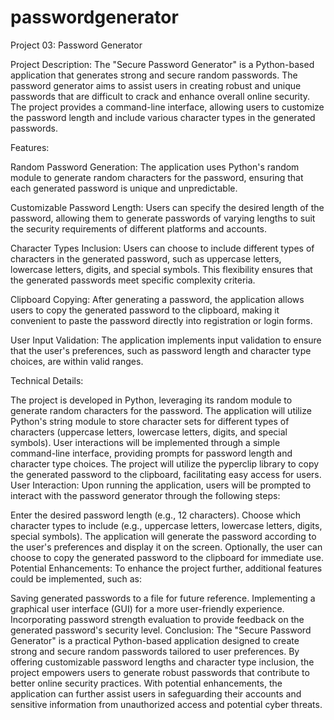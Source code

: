 # passwordgenerator
Project 03: Password Generator

Project Description: The "Secure Password Generator" is a Python-based application that generates strong and secure random passwords. The password generator aims to assist users in creating robust and unique passwords that are difficult to crack and enhance overall online security. The project provides a command-line interface, allowing users to customize the password length and include various character types in the generated passwords.

Features:

Random Password Generation: The application uses Python's random module to generate random characters for the password, ensuring that each generated password is unique and unpredictable.

Customizable Password Length: Users can specify the desired length of the password, allowing them to generate passwords of varying lengths to suit the security requirements of different platforms and accounts.

Character Types Inclusion: Users can choose to include different types of characters in the generated password, such as uppercase letters, lowercase letters, digits, and special symbols. This flexibility ensures that the generated passwords meet specific complexity criteria.

Clipboard Copying: After generating a password, the application allows users to copy the generated password to the clipboard, making it convenient to paste the password directly into registration or login forms.

User Input Validation: The application implements input validation to ensure that the user's preferences, such as password length and character type choices, are within valid ranges.

Technical Details:

The project is developed in Python, leveraging its random module to generate random characters for the password.
The application will utilize Python's string module to store character sets for different types of characters (uppercase letters, lowercase letters, digits, and special symbols).
User interactions will be implemented through a simple command-line interface, providing prompts for password length and character type choices.
The project will utilize the pyperclip library to copy the generated password to the clipboard, facilitating easy access for users.
User Interaction: Upon running the application, users will be prompted to interact with the password generator through the following steps:

Enter the desired password length (e.g., 12 characters).
Choose which character types to include (e.g., uppercase letters, lowercase letters, digits, special symbols).
The application will generate the password according to the user's preferences and display it on the screen.
Optionally, the user can choose to copy the generated password to the clipboard for immediate use.
Potential Enhancements: To enhance the project further, additional features could be implemented, such as:

Saving generated passwords to a file for future reference.
Implementing a graphical user interface (GUI) for a more user-friendly experience.
Incorporating password strength evaluation to provide feedback on the generated password's security level.
Conclusion: The "Secure Password Generator" is a practical Python-based application designed to create strong and secure random passwords tailored to user preferences. By offering customizable password lengths and character type inclusion, the project empowers users to generate robust passwords that contribute to better online security practices. With potential enhancements, the application can further assist users in safeguarding their accounts and sensitive information from unauthorized access and potential cyber threats.

